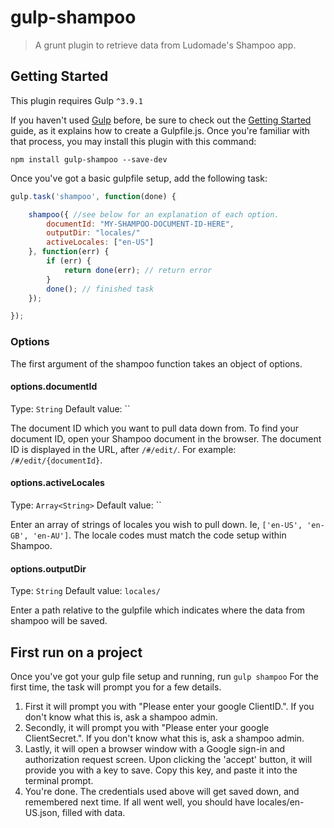 # gulp-shampoo

> A grunt plugin to retrieve data from Ludomade's Shampoo app.

## Getting Started

This plugin requires Gulp `^3.9.1`

If you haven't used [Gulp](http://gulpjs.com/) before, be sure to check out the [Getting Started](https://github.com/gulpjs/gulp/blob/master/docs/getting-started.md) guide, as it explains how to create a Gulpfile.js. Once you're familiar with that process, you may install this plugin with this command:

```shell
npm install gulp-shampoo --save-dev
```

Once you've got a basic gulpfile setup, add the following task:


```js
gulp.task('shampoo', function(done) {

    shampoo({ //see below for an explanation of each option.
        documentId: "MY-SHAMPOO-DOCUMENT-ID-HERE",
        outputDir: "locales/"
        activeLocales: ["en-US"]
    }, function(err) {
        if (err) {
            return done(err); // return error
        }
        done(); // finished task
    });

});
```

### Options

The first argument of the shampoo function takes an object of options.

#### options.documentId
Type: `String`
Default value: ``

The document ID which you want to pull data down from.  To find your document ID, open your Shampoo document in the browser.  The document ID is displayed in the URL, after `/#/edit/`.  For example: `/#/edit/{documentId}`.

#### options.activeLocales
Type: `Array<String>`
Default value: ``

Enter an array of strings of locales you wish to pull down.  Ie, `['en-US', 'en-GB', 'en-AU']`.  The locale codes must match the code setup within Shampoo.

#### options.outputDir
Type: `String`
Default value: `locales/`

Enter a path relative to the gulpfile which indicates where the data from shampoo will be saved.


## First run on a project

Once you've got your gulp file setup and running, run `gulp shampoo`
For the first time, the task will prompt you for a few details.  

1. First it will prompt you with "Please enter your google ClientID.".  If you don't know what this is, ask a shampoo admin.
2. Secondly, it will prompt you with "Please enter your google ClientSecret.".  If you don't know what this is, ask a shampoo admin.
3. Lastly, it will open a browser window with a Google sign-in and authorization request screen.  Upon clicking the 'accept' button, it will provide you with a key to save.  Copy this key, and paste it into the terminal prompt.
4. You're done.  The credentials used above will get saved down, and remembered next time.  If all went well, you should have locales/en-US.json, filled with data. 
